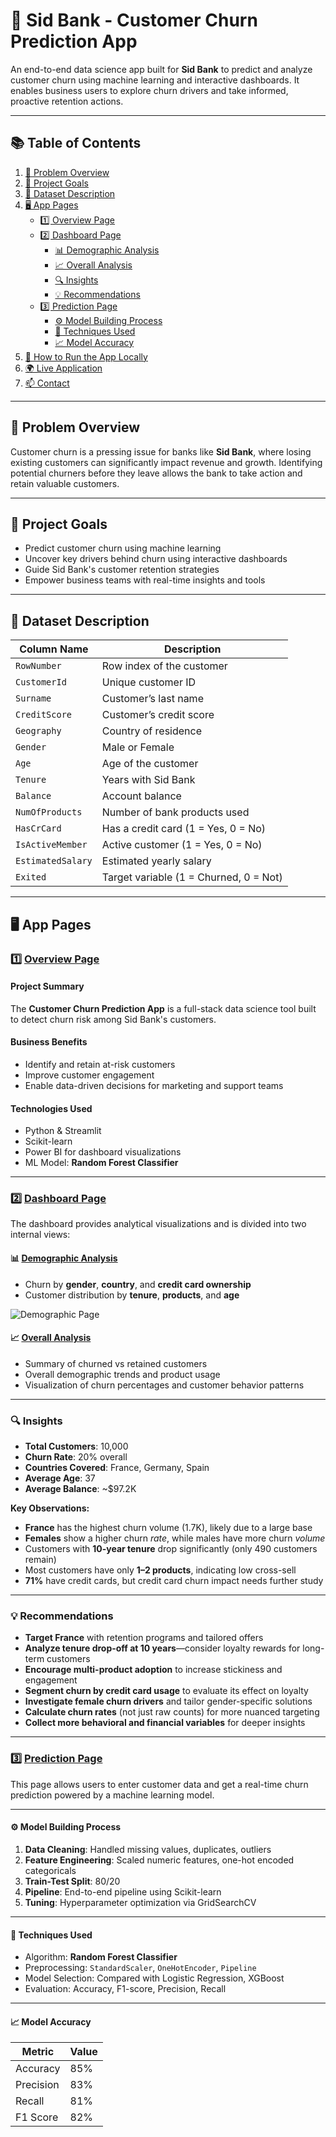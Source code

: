 # 🏦 Sid Bank - Customer Churn Prediction App

An end-to-end data science app built for **Sid Bank** to predict and analyze customer churn using machine learning and interactive dashboards. It enables business users to explore churn drivers and take informed, proactive retention actions.

---

## 📚 Table of Contents

1. [📌 Problem Overview](#-problem-overview)  
2. [🎯 Project Goals](#-project-goals)  
3. [📂 Dataset Description](#-dataset-description)  
4. [🖥️ App Pages](#-app-pages)  
   - [1️⃣ Overview Page](#1️⃣-overview-page)  
   - [2️⃣ Dashboard Page](#2️⃣-dashboard-page)  
     - [📊 Demographic Analysis](#-demographic-analysis)  
     - [📈 Overall Analysis](#-overall-analysis)  
     - [🔍 Insights](#-insights)  
     - [💡 Recommendations](#-recommendations)  
   - [3️⃣ Prediction Page](#3️⃣-prediction-page)  
     - [⚙️ Model Building Process](#️-model-building-process)  
     - [🧠 Techniques Used](#-techniques-used)  
     - [📈 Model Accuracy](#-model-accuracy)  
5. [🚀 How to Run the App Locally](#-how-to-run-the-app-locally)  
6. [🌍 Live Application](#-live-application)  
7. [📫 Contact](#-contact)

---

## 📌 Problem Overview

Customer churn is a pressing issue for banks like **Sid Bank**, where losing existing customers can significantly impact revenue and growth. Identifying potential churners before they leave allows the bank to take action and retain valuable customers.

---

## 🎯 Project Goals

- Predict customer churn using machine learning  
- Uncover key drivers behind churn using interactive dashboards  
- Guide Sid Bank's customer retention strategies  
- Empower business teams with real-time insights and tools

---

## 📂 Dataset Description

| Column Name         | Description |
|---------------------|-------------|
| `RowNumber`         | Row index of the customer |
| `CustomerId`        | Unique customer ID |
| `Surname`           | Customer’s last name |
| `CreditScore`       | Customer’s credit score |
| `Geography`         | Country of residence |
| `Gender`            | Male or Female |
| `Age`               | Age of the customer |
| `Tenure`            | Years with Sid Bank |
| `Balance`           | Account balance |
| `NumOfProducts`     | Number of bank products used |
| `HasCrCard`         | Has a credit card (1 = Yes, 0 = No) |
| `IsActiveMember`    | Active customer (1 = Yes, 0 = No) |
| `EstimatedSalary`   | Estimated yearly salary |
| `Exited`            | Target variable (1 = Churned, 0 = Not)

---

## 🖥️ App Pages

### 1️⃣ [Overview Page](https://customerchurn-predic.streamlit.app/Overview)

#### **Project Summary**

The **Customer Churn Prediction App** is a full-stack data science tool built to detect churn risk among Sid Bank's customers.

#### **Business Benefits**
- Identify and retain at-risk customers  
- Improve customer engagement  
- Enable data-driven decisions for marketing and support teams  

#### **Technologies Used**
- Python & Streamlit  
- Scikit-learn  
- Power BI for dashboard visualizations  
- ML Model: **Random Forest Classifier**

---

### 2️⃣ [Dashboard Page](https://customerchurn-predic.streamlit.app/Dashboard)

The dashboard provides analytical visualizations and is divided into two internal views:

#### 📊 [Demographic Analysis](https://customerchurn-predic.streamlit.app/Dashboard#Demographic-Analysis)

- Churn by **gender**, **country**, and **credit card ownership**
- Customer distribution by **tenure**, **products**, and **age**

![Demographic Page](https://drive.google.com/uc?export=view&id=1LSNZZ5aa1gV_vvkKb0a_rRQ7RtsMZ378)

#### 📈 [Overall Analysis](https://customerchurn-predic.streamlit.app/Dashboard#Overall-Analysis)

- Summary of churned vs retained customers  
- Overall demographic trends and product usage  
- Visualization of churn percentages and customer behavior patterns

---

### 🔍 Insights

- **Total Customers**: 10,000  
- **Churn Rate**: 20% overall  
- **Countries Covered**: France, Germany, Spain  
- **Average Age**: 37  
- **Average Balance**: ~$97.2K  

**Key Observations:**

- **France** has the highest churn volume (1.7K), likely due to a large base  
- **Females** show a higher churn *rate*, while males have more churn *volume*  
- Customers with **10-year tenure** drop significantly (only 490 customers remain)  
- Most customers have only **1–2 products**, indicating low cross-sell  
- **71%** have credit cards, but credit card churn impact needs further study

---

### 💡 Recommendations

- **Target France** with retention programs and tailored offers  
- **Analyze tenure drop-off at 10 years**—consider loyalty rewards for long-term customers  
- **Encourage multi-product adoption** to increase stickiness and engagement  
- **Segment churn by credit card usage** to evaluate its effect on loyalty  
- **Investigate female churn drivers** and tailor gender-specific solutions  
- **Calculate churn rates** (not just raw counts) for more nuanced targeting  
- **Collect more behavioral and financial variables** for deeper insights

---

### 3️⃣ [Prediction Page](https://customerchurn-predic.streamlit.app/Prediction)

This page allows users to enter customer data and get a real-time churn prediction powered by a machine learning model.

---

#### ⚙️ Model Building Process

1. **Data Cleaning**: Handled missing values, duplicates, outliers  
2. **Feature Engineering**: Scaled numeric features, one-hot encoded categoricals  
3. **Train-Test Split**: 80/20  
4. **Pipeline**: End-to-end pipeline using Scikit-learn  
5. **Tuning**: Hyperparameter optimization via GridSearchCV

---

#### 🧠 Techniques Used

- Algorithm: **Random Forest Classifier**  
- Preprocessing: `StandardScaler`, `OneHotEncoder`, `Pipeline`  
- Model Selection: Compared with Logistic Regression, XGBoost  
- Evaluation: Accuracy, F1-score, Precision, Recall

---

#### 📈 Model Accuracy

| Metric    | Value |
|-----------|-------|
| Accuracy  | 85%   |
| Precision | 83%   |
| Recall    | 81%   |
| F1 Score  | 82%   |


